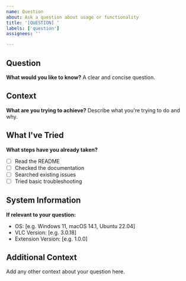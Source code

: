 ```yaml
---
name: Question
about: Ask a question about usage or functionality
title: '[QUESTION] '
labels: ['question']
assignees: ''

---
```


## Question
**What would you like to know?**
A clear and concise question.

## Context
**What are you trying to achieve?**
Describe what you're trying to do and why.

## What I've Tried
**What steps have you already taken?**
- [ ] Read the README
- [ ] Checked the documentation
- [ ] Searched existing issues
- [ ] Tried basic troubleshooting

## System Information
**If relevant to your question:**
- OS: [e.g. Windows 11, macOS 14.1, Ubuntu 22.04]
- VLC Version: [e.g. 3.0.18]
- Extension Version: [e.g. 1.0.0]

## Additional Context
Add any other context about your question here.
